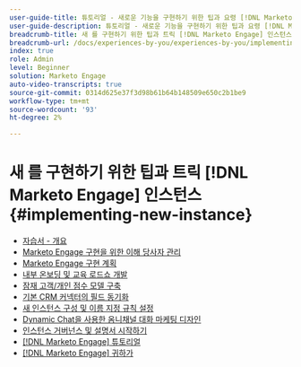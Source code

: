 ```yaml
---
user-guide-title: 튜토리얼 - 새로운 기능을 구현하기 위한 팁과 요령 [!DNL Marketo Engage] 인스턴스
user-guide-description: 튜토리얼 - 새로운 기능을 구현하기 위한 팁과 요령 [!DNL Marketo Engage] 인스턴스
breadcrumb-title: 새 를 구현하기 위한 팁과 트릭 [!DNL Marketo Engage] 인스턴스
breadcrumb-url: /docs/experiences-by-you/experiences-by-you/implementing-new-instance/overview
index: true
role: Admin
level: Beginner
solution: Marketo Engage
auto-video-transcripts: true
source-git-commit: 0314d625e37f3d98b61b64b148509e650c2b1be9
workflow-type: tm+mt
source-wordcount: '93'
ht-degree: 2%

---
```



# 새 를 구현하기 위한 팁과 트릭 [!DNL Marketo Engage] 인스턴스 {#implementing-new-instance}

+ [자습서 - 개요](./overview.md)
+ [Marketo Engage 구현을 위한 이해 당사자 관리](./managing-stakeholder-communications.md)
+ [Marketo Engage 구현 계획](./planning-for-new-implementation.md)
+ [내부 온보딩 및 교육 로드쇼 개발](./internal-training-roadshow.md)
+ [잠재 고객/개인 점수 모델 구축](./building-person-scoring-model.md)
+ [기본 CRM 커넥터의 필드 동기화](./syncing-fields-for-crm-integration.md)
+ [새 인스턴스 구성 및 이름 지정 규칙 설정](./organizing-new-instance.md)
+ [Dynamic Chat을 사용한 옴니채널 대화 마케팅 디자인](./designing-omnichannel-conversational-marketing.md)
+ [인스턴스 거버넌스 및 설명서 시작하기](./documenting-your-instance.md)
+ [[!DNL Marketo Engage] 튜토리얼](https://experienceleague.adobe.com/docs/marketo-learn/tutorials/overview.html?lang=ko-kr)
+ [[!DNL Marketo Engage] 귀하가](https://experienceleague.adobe.com/en/docs/experiences-by-you/experiences-by-you/marketo-engage/overview)

